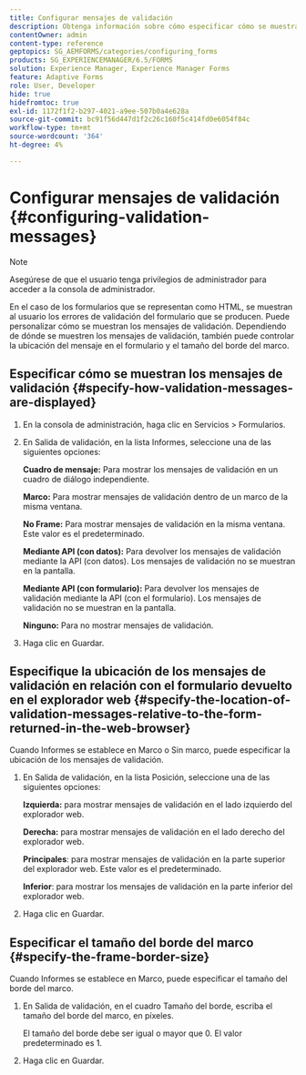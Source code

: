 ```yaml
---
title: Configurar mensajes de validación
description: Obtenga información sobre cómo especificar cómo se muestran los mensajes de validación y su ubicación en relación con el formulario devuelto en el explorador web.
contentOwner: admin
content-type: reference
geptopics: SG_AEMFORMS/categories/configuring_forms
products: SG_EXPERIENCEMANAGER/6.5/FORMS
solution: Experience Manager, Experience Manager Forms
feature: Adaptive Forms
role: User, Developer
hide: true
hidefromtoc: true
exl-id: 1172f1f2-b297-4021-a9ee-507b0a4e628a
source-git-commit: bc91f56d447d1f2c26c160f5c414fd0e6054f84c
workflow-type: tm+mt
source-wordcount: '364'
ht-degree: 4%

---
```


# Configurar mensajes de validación {#configuring-validation-messages}

>[!NOTE]
> 
> Asegúrese de que el usuario tenga privilegios de administrador para acceder a la consola de administrador.

En el caso de los formularios que se representan como HTML, se muestran al usuario los errores de validación del formulario que se producen. Puede personalizar cómo se muestran los mensajes de validación. Dependiendo de dónde se muestren los mensajes de validación, también puede controlar la ubicación del mensaje en el formulario y el tamaño del borde del marco.

## Especificar cómo se muestran los mensajes de validación {#specify-how-validation-messages-are-displayed}

1. En la consola de administración, haga clic en Servicios > Formularios.
1. En Salida de validación, en la lista Informes, seleccione una de las siguientes opciones:

   **Cuadro de mensaje:** Para mostrar los mensajes de validación en un cuadro de diálogo independiente.

   **Marco:** Para mostrar mensajes de validación dentro de un marco de la misma ventana.

   **No Frame:** Para mostrar mensajes de validación en la misma ventana. Este valor es el predeterminado.

   **Mediante API (con datos):** Para devolver los mensajes de validación mediante la API (con datos). Los mensajes de validación no se muestran en la pantalla.

   **Mediante API (con formulario):** Para devolver los mensajes de validación mediante la API (con el formulario). Los mensajes de validación no se muestran en la pantalla.

   **Ninguno:** Para no mostrar mensajes de validación.

1. Haga clic en Guardar.

## Especifique la ubicación de los mensajes de validación en relación con el formulario devuelto en el explorador web {#specify-the-location-of-validation-messages-relative-to-the-form-returned-in-the-web-browser}

Cuando Informes se establece en Marco o Sin marco, puede especificar la ubicación de los mensajes de validación.

1. En Salida de validación, en la lista Posición, seleccione una de las siguientes opciones:

   **Izquierda:** para mostrar mensajes de validación en el lado izquierdo del explorador web.

   **Derecha:** para mostrar mensajes de validación en el lado derecho del explorador web.

   **Principales**: para mostrar mensajes de validación en la parte superior del explorador web. Este valor es el predeterminado.

   **Inferior**: para mostrar los mensajes de validación en la parte inferior del explorador web.

1. Haga clic en Guardar.

## Especificar el tamaño del borde del marco {#specify-the-frame-border-size}

Cuando Informes se establece en Marco, puede especificar el tamaño del borde del marco.

1. En Salida de validación, en el cuadro Tamaño del borde, escriba el tamaño del borde del marco, en píxeles.

   El tamaño del borde debe ser igual o mayor que 0. El valor predeterminado es 1.

1. Haga clic en Guardar.
